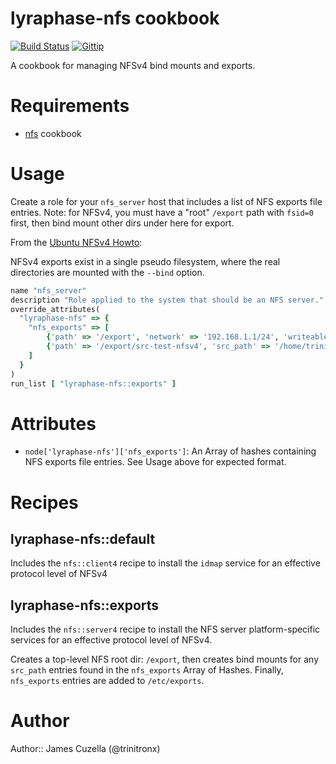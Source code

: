 lyraphase-nfs cookbook
======================
[![Build Status](http://img.shields.io/travis/trinitronx/lyraphase-nfs.svg)](https://travis-ci.org/trinitronx/lyraphase-nfs)
[![Gittip](http://img.shields.io/gittip/trinitronx.svg)](https://www.gittip.com/trinitronx)

A cookbook for managing NFSv4 bind mounts and exports.

# Requirements

 - [nfs][1] cookbook

# Usage

Create a role for your `nfs_server` host that includes a list of NFS exports file entries.
Note: for NFSv4, you must have a "root" `/export` path with `fsid=0` first, then bind mount other dirs under here for export.

From the [Ubuntu NFSv4 Howto][3]:

NFSv4 exports exist in a single pseudo filesystem, where the real directories are mounted with the `--bind` option.

```ruby
name "nfs_server"
description "Role applied to the system that should be an NFS server."
override_attributes(
  "lyraphase-nfs" => {
    "nfs_exports" => [
        {'path' => '/export', 'network' => '192.168.1.1/24', 'writeable' => true, 'sync' => true, 'options' => ['fsid=0','insecure','no_subtree_check'] },
        {'path' => '/export/src-test-nfsv4', 'src_path' => '/home/trinitronx/src', 'network' => '192.168.1.1/24', 'writeable' => true, 'sync' => true, 'options' => ['nohide','insecure','no_subtree_check'] }
    ]
  }
)
run_list [ "lyraphase-nfs::exports" ]
```

# Attributes

  - `node['lyraphase-nfs']['nfs_exports']`: An Array of hashes containing NFS exports file entries.  See Usage above for expected format.

# Recipes

## lyraphase-nfs::default

Includes the `nfs::client4` recipe to install the `idmap` service for an effective protocol level of NFSv4

## lyraphase-nfs::exports

Includes the `nfs::server4` recipe to install the NFS server platform-specific services for an effective protocol level of NFSv4.

Creates a top-level NFS root dir: `/export`, then creates bind mounts for any `src_path` entries found in the `nfs_exports` Array of Hashes.
Finally, `nfs_exports` entries are added to `/etc/exports`.

# Author

Author:: James Cuzella (@trinitronx)

[1]: https://supermarket.chef.io/cookbooks/nfs
[2]: https://supermarket.chef.io/cookbooks/nfs#readme
[3]: https://help.ubuntu.com/community/NFSv4Howto
